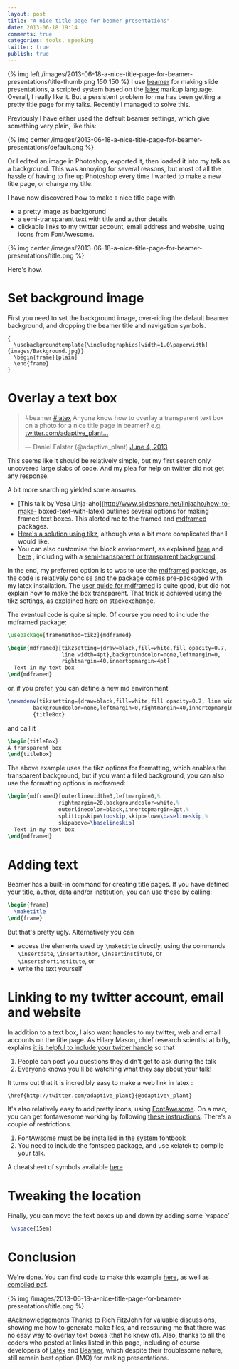 ```yaml
---
layout: post
title: "A nice title page for beamer presentations"
date: 2013-06-18 19:14
comments: true
categories: tools, speaking
twitter: true
publish: true
---
```


{% img left /images/2013-06-18-a-nice-title-page-for-beamer-presentations/title-thumb.png 150 150 %}
I use [beamer](http://en.wikipedia.org/wiki/Beamer_%28LaTeX%29) for making slide
presentations, a scripted system based on the
[latex](http://en.wikipedia.org/wiki/LaTeX) markup language. Overall, I really like it.
But a persistent problem for me has been getting a pretty title page for my talks. Recently I
managed to solve this.

<!-- more -->

Previously I have either used the default beamer settings, which give something
very plain, like this:

{% img center /images/2013-06-18-a-nice-title-page-for-beamer-presentations/default.png %}

Or I edited an image in Photoshop, exported it, then loaded it into my talk as
a background. This was annoying for several reasons, but most of all the hassle
of having to fire up Photoshop every time I wanted to make a new title page, or
change my title.

I have now discovered how to make a nice title page with
- a pretty image as backgorund
- a semi-transparent text with title and author details
- clickable links to my twitter account, email address and website, using icons
from FontAwesome.

{% img center /images/2013-06-18-a-nice-title-page-for-beamer-presentations/title.png %}

Here's how.

# Set background image
First you need to set the background image, over-riding the default beamer
background, and dropping the beamer title and navigation symbols.

```
{
  \usebackgroundtemplate{\includegraphics[width=1.0\paperwidth]{images/Background.jpg}}
  \begin{frame}[plain]
  \end{frame}
}
```

# Overlay a text box

<blockquote class="twitter-tweet"><p><ahref="https://twitter.com/search/%23beamer">#beamer</a>
<a href="https://twitter.com/search/%23latex">#latex</a> Anyone know how to overlay
a transparent text box on a photo for a nice title page in beamer? e.g.
<a href="http://t.co/h9h1lhbx6k" title="http://twitter.com/adaptive_plant/status/34
2025944241958912/photo/1">twitter.com/adaptive_plant…</a></p>&mdash; Daniel
Falster (@adaptive_plant)
<a href="https://twitter.com/adaptive_plant/status/342025944241958912">June 4,
2013</a></blockquote><script async src="//platform.twitter.com/widgets.js"
charset="utf-8"></script>

This seems like it should be relatively simple, but my first search only
uncovered large slabs of code. And my plea for help on twitter did not get any
response.

A bit more  searching yielded some answers.

- [This talk by Vesa Linja-aho](http://www.slideshare.net/linjaaho/how-to-make-
  boxed-text-with-latex) outlines several options for making framed text boxes. This
  alerted me to the framed and
  [mdframed](https://github.com/marcodaniel/mdframed) packages.
- [Here's a solution using tikz](http://tex.stackexchange.com/questions/53784/overlay-images-and-block-in-beamer), although was a bit more complicated than
  I would like.
- You can also customise the block environment, as explained
  [here](http://tex.stackexchange.com/questions/28760/custom-beamer-blocks) and
  [here](http://tex.stackexchange.com/questions/55596/how-to-make-partially-transparent-beamercolorbox)
  , including with a
  [semi-transparent or transparent background](http://tex.stackexchange.com/questions/18447/how-to-make-a-block-transparent-for-a-background-image).

In the end, my preferred option is to was to use the
[mdframed](https://github.com/marcodaniel/mdframed) package, as the code is
relatively concise and the package comes pre-packaged with my latex
installation. The
[user guide for mdframed](http://cloud.github.com/downloads/marcodaniel/mdframed/mdframed.pdf)
is quite good, but did not explain how to make the box transparent. That trick
is achieved using the tikz settings, as explained
[here](http://tex.stackexchange.com/questions/38281/transparent-background-for-mdframed-environment/38298#38298)
on stackexchange.

The eventual code is quite simple. Of course you need to include the mdframed package:

```latex
\usepackage[framemethod=tikz]{mdframed}

\begin{mdframed}[tikzsetting={draw=black,fill=white,fill opacity=0.7,
				 line width=4pt},backgroundcolor=none,leftmargin=0,
				 rightmargin=40,innertopmargin=4pt]
  Text in my text box
\end{mdframed}
```
or, if you prefer, you can define a new md environment

```latex
\newmdenv[tikzsetting={draw=black,fill=white,fill opacity=0.7, line width=4pt},
		backgroundcolor=none,leftmargin=0,rightmargin=40,innertopmargin=4pt]
		{titleBox}
```
and call it

```latex
\begin{titleBox}
A transparent box
\end{titleBox}
```
The above example uses the tikz options for formatting, which enables the
transparent background, but if you want a filled background, you can also use
the formatting options in mdframed:

```latex
\begin{mdframed}[outerlinewidth=3,leftmargin=0,%
				rightmargin=20,backgroundcolor=white,%
				outerlinecolor=black,innertopmargin=2pt,%
				splittopskip=\topskip,skipbelow=\baselineskip,%
				skipabove=\baselineskip]
  Text in my text box
\end{mdframed}
```
# Adding text

Beamer has a built-in command for creating title pages. If you have defined your
title, author, data and/or institution, you can use these by calling:

```latex
\begin{frame}
  \maketitle
\end{frame}
```

But that's pretty ugly. Alternatively you can

- access the elements used by   `\maketitle` directly, using the commands
`\insertdate`, `\insertauthor`, `\insertinstitute`, or `\insertshortinstitute`,
or
-  write the text yourself

# Linking to my twitter account, email and website

In addition to a text box, I also want handles to my twitter, web and email
accounts on the title page. As Hilary Mason, chief research scientist at bitly,
explains
[it is helpful to include your twitter handle](http://www.hilarymason.com/speaking/speaking-title-slides-twitter-you-win/)
so that

1. People can post you questions they didn't get to ask during the talk
2. Everyone knows you'll be watching what they say about your talk!

It turns out that it is incredibly easy to make a web link in latex :

```
\href{http://twitter.com/adaptive_plant}{@adaptive\_plant}
```

It's also relatively easy to add pretty icons, using
[FontAwesome](http://fortawesome.github.io/Font-Awesome/). On a mac, you can get
fontawesome working by following [these
instructions](https://coderwall.com/p/r67dyq). There's a couple of restrictions.

1. FontAwsome must be be installed in the system fontbook
2. You need to include the fontspec package, and use xelatek to compile your talk.

A cheatsheet of symbols available [here](http://fortawesome.github.io/Font-Awesome/cheatsheet/)

# Tweaking the location

Finally, you can move the text boxes up and down by adding some `vspace'

```latex
 \vspace{15em}
```

# Conclusion

We're done. You can find code to make this example
[here](https://github.com/dfalster/BeamerTitleSlide), as well as [compiled
pdf](https://github.com/dfalster/BeamerTitleSlide/blob/master/slides.pdf?raw=true).

{% img /images/2013-06-18-a-nice-title-page-for-beamer-presentations/title.png %}

#Acknowledgements
Thanks to Rich FitzJohn for valuable discussions, showing me how to generate
make files, and reassuring me that there was no easy way to overlay text boxes
(that he knew of). Also, thanks to all the coders who posted at links listed in
this page, including of course developers of
[Latex](http://en.wikipedia.org/wiki/LaTeX) and
[Beamer](http://en.wikipedia.org/wiki/Beamer_%28LaTeX%29), which despite their
troublesome nature, still remain best option (IMO) for making presentations.

